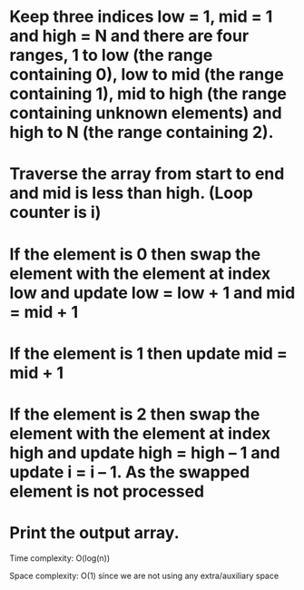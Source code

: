 # Keep three indices low = 1, mid = 1 and high = N and there are four ranges, 1 to low (the range containing 0), low to mid (the range containing 1), mid to high (the range containing unknown elements) and high to N (the range containing 2).

# Traverse the array from start to end and mid is less than high. (Loop counter is i)

# If the element is 0 then swap the element with the element at index low and update low = low + 1 and mid = mid + 1

# If the element is 1 then update mid = mid + 1

# If the element is 2 then swap the element with the element at index high and update high = high – 1 and update i = i – 1. As the swapped element is not processed

# Print the output array.

Time complexity: O(log(n))

Space complexity: O(1) since we are not using any extra/auxiliary space
